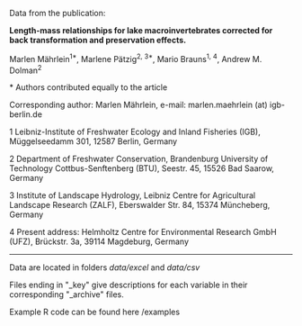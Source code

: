 
Data from the publication: 


**Length-mass relationships for lake macroinvertebrates corrected for back transformation and preservation effects.**



Marlen Mährlein<sup>1*</sup>, Marlene Pätzig<sup>2, 3*</sup>, Mario Brauns<sup>1, 4</sup>, Andrew M. Dolman<sup>2</sup>


\* Authors contributed equally to the article

Corresponding author: Marlen Mährlein, e-mail: marlen.maehrlein (at) igb-berlin.de

1 Leibniz-Institute of Freshwater Ecology and Inland Fisheries (IGB), Müggelseedamm 301, 12587 Berlin, Germany 

2 Department of Freshwater Conservation, Brandenburg University of Technology Cottbus-Senftenberg (BTU), Seestr. 45, 15526 Bad Saarow, Germany

3 Institute of Landscape Hydrology, Leibniz Centre for Agricultural Landscape Research (ZALF), Eberswalder Str. 84, 15374 Müncheberg, Germany 

4 Present address: Helmholtz Centre for Environmental Research GmbH (UFZ), Brückstr. 3a, 39114 Magdeburg, Germany


*******

Data are located in folders *data/excel* and *data/csv*


Files ending in "_key" give descriptions for each variable in their corresponding "_archive" files.


Example R code can be found here /examples





